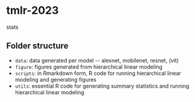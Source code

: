 # tmlr-2023
stats

## Folder structure
* `data`: data generated per model -- alexnet, mobilenet, resnet, (vit)
* `figure`: figures generated from hierarchical linear modeling
* `scripts`: in Rmarkdown form, R code for running hierarchical linear modeling and generating figures
* `utils`: essential R code for generating summary statistics and running hierarchical linear modeling
